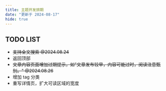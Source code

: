 ```yaml
---
title: 主题开发排期
date: "更新于 2024-08-17"
hide: true
---
```


## TODO LIST
- ~~支持全文搜索 @2024.08.24~~
- 返回顶部
- ~~文章内容页面增加过期提示，如"文章发布较早，内容可能过时，阅读注意甄别。" @2024.08.26~~
- 增加 tag 分类
- 重写详情页，扩大可读区域的宽度

